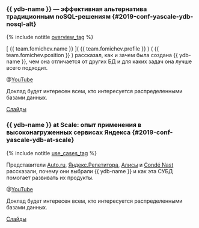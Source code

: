### {{ ydb-name }} — эффективная альтернатива традиционным noSQL-решениям {#2019-conf-yascale-ydb-nosql-alt}

{% include notitle [overview_tag](../../tags.md#overview) %}

[ {{ team.fomichev.name }} ]( {{ team.fomichev.profile }} ) ( {{ team.fomichev.position }} ) рассказал, как и зачем была создана {{ ydb-name }}, чем она отличается от других БД и для каких задач она лучше всего подходит.

@[YouTube](https://youtu.be/MlSdUq5RIN8)

Доклад будет интересен всем, кто интересуется распределенными базами данных.

[Слайды](https://presentations.ydb.tech/2019/ru/yandex_scale_nosql_alternative/presentation.pdf)

### {{ ydb-name }} at Scale: опыт применения в высоконагруженных сервисах Яндекса {#2019-conf-yascale-ydb-at-scale}

{% include notitle [use_cases_tag](../../tags.md#use_cases) %}

Представители [Auto.ru](https://auto.ru), [Яндекс.Репетитора](https://yandex.ru/tutor/), [Алисы](https://yandex.ru/alice) и [Condé Nast](https://www.condenast.ru/) рассказали, почему они выбрали {{ ydb-name }} и как эта СУБД помогает развивать их продукты.

@[YouTube](https://youtu.be/kubFwIKJjBY)

Доклад будет интересен всем, кто интересуется распределенными базами данных.

[Слайды](https://storage.yandexcloud.net/ydb-public-talks/242-olegbondar.pptx)